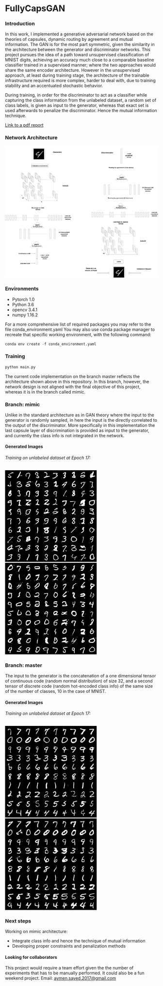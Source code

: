 # FullyCapsGAN

### Introduction

In this work, I implemented a generative adversarial network based on the theories of capsules, dynamic routing by agreement and mutual information. The GAN is for the most part symmetric, given the similarity in the architecture between the generator and discriminator networks. This project pursues the idea of a path toward unsupervised classification of MNIST digits, achieving an accuracy much close to a comparable baseline classifier trained in a supervised manner; where the two approaches would share the same encoder architecture. However in the unsupervised approach, at least during training stage, the architecture of the trainable infrastructure required is more complex,  harder to deal with, due to training stability and an accentuated stochastic behavior.

During training, in order for the discriminator to act as a classifier while capturing the class information from the unlabeled dataset, a random set of class labels, is given as input to the generator, whereas that exact set is used afterwards to penalize the discriminator. Hence the mutual information technique.

[Link to a pdf report](https://drive.google.com/file/d/1QfRU8CRBMN7QZXcJDJ_ORfuZBA8wbX0j/view?usp=sharing)


### Network Architecture

![Picture of network architecture](https://github.com/aymenx17/FullyCapsGAN/blob/master/project_images/FullyCapsGAN.png)


### Environments

- Pytorch 1.0
- Python 3.6
- opencv 3.4.1
- numpy  1.16.2

For a more comprehensive list of required packages you may refer to the file conda_environment.yaml
You may also use conda package manager to recreate that specific working environment, with the following command:
```python
conda env create -f conda_environment.yaml
```

### Training

```python
python main.py
```



The current code implementation on the branch master reflects the architecture shown above in this repository. In this branch, however, the network design is not aligned with the final objective of this project, whereas it is in the branch called mimic.


### Branch: mimic

Unlike in the standard architecture as in GAN theory where the input to the generator is randomly sampled, in here the input is the directly correlated to the output of the discriminator. More specifically in this implementation the last capsule layer of discrimination is provided as input to the generator, and currently the class info is not integrated in the network.

#### Generated Images

###### Training on unlabeled dataset at Epoch 17:

![epoch: 17](https://github.com/aymenx17/FullyCapsGAN/blob/master/project_images/generated-18-500.png)
![epoch: 17](https://github.com/aymenx17/FullyCapsGAN/blob/master/project_images/generated-18-600.png)


### Branch: master

The input to the generator is the concatenation of a one dimensional tensor of continuous code (random normal distribution) of size 32,  and a second tensor of discrete code (random hot-encoded class info) of the same size of the number of classes, 10 in the case of MNIST.  


#### Generated Images

###### Training on unlabeled dataset at Epoch 17:

![epoch: 17](https://github.com/aymenx17/FullyCapsGAN/blob/master/project_images/generated-17-500.png)
![epoch: 17](https://github.com/aymenx17/FullyCapsGAN/blob/master/project_images/generated-17-600.png)



### Next steps

Working on mimic architecture:
   - Integrate class info and hence the technique of mutual information
   - Developing proper constraints and penalization methods

#### Looking for collaborators

This project would require a team effort given the the number of experiments that has to be manually performed.
It could also be a fun weekend project. Email: aymen.sayed.2017@gmail.com
